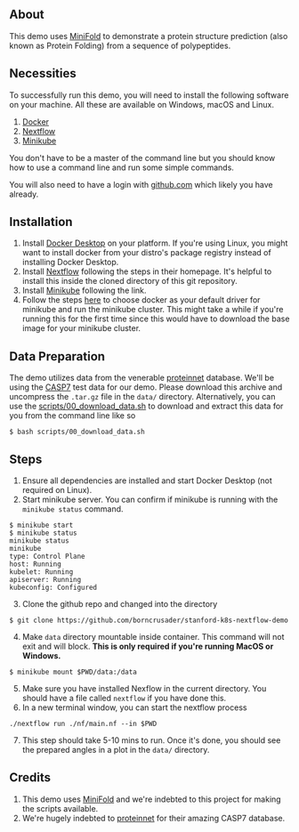 ## About
This demo uses [MiniFold](https://github.com/hypnopump/MiniFold) to demonstrate
a protein structure prediction (also known as Protein Folding) from a sequence
of polypeptides.

## Necessities
To successfully run this demo, you will need to install the following software
on your machine. All these are available on Windows, macOS and Linux.

1. [Docker](https://docs.docker.com/desktop/)
2. [Nextflow](https://www.nextflow.io/)
3. [Minikube](https://minikube.sigs.k8s.io/docs/start/)

You don't have to be a master of the command line but you should know how to
use a command line and run some simple commands.

You will also need to have a login with [github.com](https://github.com) which
likely you have already.

## Installation
1. Install [Docker Desktop](https://docs.docker.com/desktop/) on your platform.
   If you're using Linux, you might want to install docker from your distro's
   package registry instead of installing Docker Desktop.
2. Install [Nextflow](https://www.nextflow.io) following the steps in their
   homepage. It's helpful to install this inside the cloned directory of this
   git repository.
3. Install [Minikube](https://minikube.sigs.k8s.io/docs/start/) following the
   link.
4. Follow the steps [here](https://minikube.sigs.k8s.io/docs/drivers/docker/)
   to choose docker as your default driver for minikube and run the minikube
   cluster. This might take a while if you're running this for the first time
   since this would have to download the base image for your minikube cluster.

## Data Preparation
The demo utilizes data from the venerable
[proteinnet](https://github.com/aqlaboratory/proteinnet) database. We'll be
using the
[CASP7](https://sharehost.hms.harvard.edu/sysbio/alquraishi/proteinnet/human_readable/casp7.tar.gz)
test data for our demo. Please download this archive and uncompress the
`.tar.gz` file in the `data/` directory. Alternatively, you can use the
[scripts/00_download_data.sh](scripts/00_download_data.sh) to download and
extract this data for you from the command line like so

```
$ bash scripts/00_download_data.sh
```

## Steps
1. Ensure all dependencies are installed and start Docker Desktop (not required
   on Linux).
2. Start minikube server. You can confirm if minikube is running with the
   `minikube status` command.
```
$ minikube start
$ minikube status
minikube status
minikube
type: Control Plane
host: Running
kubelet: Running
apiserver: Running
kubeconfig: Configured

```
3. Clone the github repo and changed into the directory
```
$ git clone https://github.com/borncrusader/stanford-k8s-nextflow-demo
```
4. Make `data` directory mountable inside container. This command will not
   exit and will block. **This is only required if
   you're running MacOS or Windows.**
```
$ minikube mount $PWD/data:/data
```
5. Make sure you have installed Nexflow in the current directory. You should
   have a file called `nextflow` if you have done this.
6. In a new terminal window, you can start the nextflow process
```
./nextflow run ./nf/main.nf --in $PWD
```
7. This step should take 5-10 mins to run. Once it's done, you should see the
   prepared angles in a plot in the `data/` directory.

## Credits
1. This demo uses [MiniFold](https://github.com/hypnopump/MiniFold) and we're
   indebted to this project for making the scripts available.
2. We're hugely indebted to
   [proteinnet](https://github.com/aqlaboratory/proteinnet) for their amazing
   CASP7 database.
